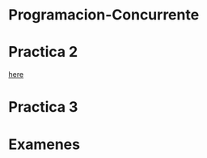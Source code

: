 # Programacion-Concurrente
# Practica 2
[here](https://github.com/Austin-Myles/Programacion-Concurrente/tree/e83818227047a81ce1961093bc57aec735b120ab/Practica%202)
# Practica 3
# Examenes
